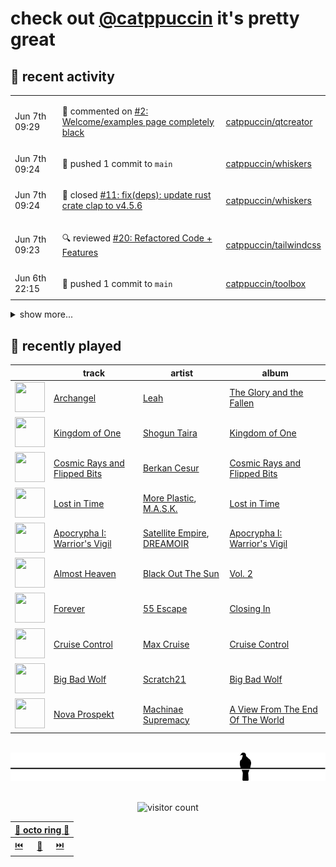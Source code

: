 # check out [@catppuccin](https://github.com/catppuccin) it's pretty great

## 📅 recent activity

<!-- SCRIPT:REPLACE:GITHUB -->
<table>
<tbody>
<tr>
<td><span title='2024-06-07T09:29:31+00:00'>Jun 7th 09:29</span></td>
<td>

💬 commented on [#2: Welcome/examples page completely black ](https://github.com/catppuccin/qtcreator/issues/2)

</td>
<td>

[catppuccin/qtcreator](https://github.com/catppuccin/qtcreator)

</td>
</tr>
<tr>
<td><span title='2024-06-07T09:24:35+00:00'>Jun 7th 09:24</span></td>
<td>

🚢 pushed 1 commit to `main`

</td>
<td>

[catppuccin/whiskers](https://github.com/catppuccin/whiskers)

</td>
</tr>
<tr>
<td><span title='2024-06-07T09:24:35+00:00'>Jun 7th 09:24</span></td>
<td>

🎉 closed [#11: fix(deps): update rust crate clap to v4.5.6](https://github.com/catppuccin/whiskers/pull/11)

</td>
<td>

[catppuccin/whiskers](https://github.com/catppuccin/whiskers)

</td>
</tr>
<tr>
<td><span title='2024-06-07T09:23:40+00:00'>Jun 7th 09:23</span></td>
<td>

🔍 reviewed [#20: Refactored Code + Features](https://github.com/catppuccin/tailwindcss/pull/20)

</td>
<td>

[catppuccin/tailwindcss](https://github.com/catppuccin/tailwindcss)

</td>
</tr>
<tr>
<td><span title='2024-06-06T22:15:31+00:00'>Jun 6th 22:15</span></td>
<td>

🚢 pushed 1 commit to `main`

</td>
<td>

[catppuccin/toolbox](https://github.com/catppuccin/toolbox)

</td>
</tr>
</tbody>
</table>

<details>
<summary>show more...</summary>
<table>
<tbody>
<tr>
<td><span title='2024-06-06T22:15:30+00:00'>Jun 6th 22:15</span></td>
<td>

🎉 closed [#242: fix(deps): update rust crate clap_complete to v4.5.3](https://github.com/catppuccin/toolbox/pull/242)

</td>
<td>

[catppuccin/toolbox](https://github.com/catppuccin/toolbox)

</td>
</tr>
<tr>
<td><span title='2024-06-06T22:15:24+00:00'>Jun 6th 22:15</span></td>
<td>

🚢 pushed 1 commit to `main`

</td>
<td>

[catppuccin/toolbox](https://github.com/catppuccin/toolbox)

</td>
</tr>
<tr>
<td><span title='2024-06-06T22:15:23+00:00'>Jun 6th 22:15</span></td>
<td>

🎉 closed [#241: fix(deps): update rust crate clap to v4.5.5](https://github.com/catppuccin/toolbox/pull/241)

</td>
<td>

[catppuccin/toolbox](https://github.com/catppuccin/toolbox)

</td>
</tr>
<tr>
<td><span title='2024-06-06T16:52:30+00:00'>Jun 6th 16:52</span></td>
<td>

💬 commented on [#240: docs: add screenshot](https://github.com/catppuccin/toolbox/pull/240)

</td>
<td>

[catppuccin/toolbox](https://github.com/catppuccin/toolbox)

</td>
</tr>
<tr>
<td><span title='2024-06-06T16:52:29+00:00'>Jun 6th 16:52</span></td>
<td>

🎉 closed [#240: docs: add screenshot](https://github.com/catppuccin/toolbox/pull/240)

</td>
<td>

[catppuccin/toolbox](https://github.com/catppuccin/toolbox)

</td>
</tr>
<tr>
<td><span title='2024-06-06T14:06:25+00:00'>Jun 6th 14:06</span></td>
<td>

🚢 pushed 1 commit to `main`

</td>
<td>

[backwardspy/truckers](https://github.com/backwardspy/truckers)

</td>
</tr>
<tr>
<td><span title='2024-06-06T14:05:39+00:00'>Jun 6th 14:05</span></td>
<td>

🚢 pushed 2 commits to `main`

</td>
<td>

[backwardspy/truckers](https://github.com/backwardspy/truckers)

</td>
</tr>
<tr>
<td><span title='2024-06-06T09:17:57+00:00'>Jun 6th 09:17</span></td>
<td>

💬 commented on [#2416: Elixir](https://github.com/catppuccin/catppuccin/issues/2416)

</td>
<td>

[catppuccin/catppuccin](https://github.com/catppuccin/catppuccin)

</td>
</tr>
<tr>
<td><span title='2024-06-05T16:44:08+00:00'>Jun 5th 16:44</span></td>
<td>

💬 commented on [#398: Godot scene `.tscn` icon not working in light mode](https://github.com/catppuccin/vscode/issues/398)

</td>
<td>

[catppuccin/vscode](https://github.com/catppuccin/vscode)

</td>
</tr>
<tr>
<td><span title='2024-06-05T16:39:15+00:00'>Jun 5th 16:39</span></td>
<td>

💬 commented on [#398: Godot scene `.tscn` icon not working in light mode](https://github.com/catppuccin/vscode/issues/398)

</td>
<td>

[catppuccin/vscode](https://github.com/catppuccin/vscode)

</td>
</tr>
<tr>
<td><span title='2024-06-05T16:38:15+00:00'>Jun 5th 16:38</span></td>
<td>

🚀 opened [#399: feat: support `autoDetectColorScheme` in icon sync](https://github.com/catppuccin/vscode/pull/399)

</td>
<td>

[catppuccin/vscode](https://github.com/catppuccin/vscode)

</td>
</tr>
<tr>
<td><span title='2024-06-05T12:15:43+00:00'>Jun 5th 12:15</span></td>
<td>

💬 commented on [#398: Godot scene `.tscn` icon not working in light mode](https://github.com/catppuccin/vscode/issues/398)

</td>
<td>

[catppuccin/vscode](https://github.com/catppuccin/vscode)

</td>
</tr>
<tr>
<td><span title='2024-06-05T08:57:42+00:00'>Jun 5th 08:57</span></td>
<td>

💬 commented on [#398: Godot scene `.tscn` icon not working in light mode](https://github.com/catppuccin/vscode/issues/398)

</td>
<td>

[catppuccin/vscode](https://github.com/catppuccin/vscode)

</td>
</tr>
<tr>
<td><span title='2024-06-05T08:48:35+00:00'>Jun 5th 08:48</span></td>
<td>

🚢 pushed 1 commit to `main`

</td>
<td>

[catppuccin/toolbox](https://github.com/catppuccin/toolbox)

</td>
</tr>
<tr>
<td><span title='2024-06-05T08:48:34+00:00'>Jun 5th 08:48</span></td>
<td>

🎉 closed [#238: chore(deps): update dependency ajv to v8.16.0](https://github.com/catppuccin/toolbox/pull/238)

</td>
<td>

[catppuccin/toolbox](https://github.com/catppuccin/toolbox)

</td>
</tr>
</tbody>
</table>
</details>
<!-- SCRIPT:REPLACE:GITHUB -->

## 🎵 recently played

<!-- SCRIPT:REPLACE:SPOTIFY -->
| | track | artist | album |
| - | - | - | - |
| <img src="https://i.scdn.co/image/ab67616d00004851a68a2e30989384d65d2b0ca5" width="48" height="48"> | [Archangel](https://open.spotify.com/track/6hdlL6Jx3AHjdW6a6htloj) | [Leah](https://open.spotify.com/artist/5JrVokmullzV1zq8M8iP69) | [The Glory and the Fallen](https://open.spotify.com/track/6hdlL6Jx3AHjdW6a6htloj) |
| <img src="https://i.scdn.co/image/ab67616d000048514d33c3499d6fc9d7502d1841" width="48" height="48"> | [Kingdom of One](https://open.spotify.com/track/1m1DdfhunK9WGqQsz1w6Ci) | [Shogun Taira](https://open.spotify.com/artist/0T500eqUxzgFZ4r8c6yL1b) | [Kingdom of One](https://open.spotify.com/track/1m1DdfhunK9WGqQsz1w6Ci) |
| <img src="https://i.scdn.co/image/ab67616d000048514d6bdf4406b403e7eebe0f3e" width="48" height="48"> | [Cosmic Rays and Flipped Bits](https://open.spotify.com/track/1lzggsJgRLSaORYYXpJpyM) | [Berkan Cesur](https://open.spotify.com/artist/5dUOfxMZOkCnJVwhbZm5ta) | [Cosmic Rays and Flipped Bits](https://open.spotify.com/track/1lzggsJgRLSaORYYXpJpyM) |
| <img src="https://i.scdn.co/image/ab67616d000048515477b1fad9b08e188eb4fb54" width="48" height="48"> | [Lost in Time](https://open.spotify.com/track/4g2N7Ji8zMOFRnGVoqH9sj) | [More Plastic](https://open.spotify.com/artist/2pTv3pLM9Cw3tblbBHOAzN), [M.A.S.K.](https://open.spotify.com/artist/4BbXWPIfy8mGhcdzvNQV3f) | [Lost in Time](https://open.spotify.com/track/4g2N7Ji8zMOFRnGVoqH9sj) |
| <img src="https://i.scdn.co/image/ab67616d00004851ea8412687e66aac33c4f9a7a" width="48" height="48"> | [Apocrypha I: Warrior's Vigil](https://open.spotify.com/track/7l5tu6XnJuPFFYK7SKtXjI) | [Satellite Empire](https://open.spotify.com/artist/1DGpuIJ6KAI5bcaFGbJZJs), [DREAMOIR](https://open.spotify.com/artist/0ey5wIjpwfYNKVr10IL4op) | [Apocrypha I: Warrior's Vigil](https://open.spotify.com/track/7l5tu6XnJuPFFYK7SKtXjI) |
| <img src="https://i.scdn.co/image/ab67616d00004851bf4526de8c42ea92ab6c980b" width="48" height="48"> | [Almost Heaven](https://open.spotify.com/track/5vZuUkn6S38LMPszQDTvcU) | [Black Out The Sun](https://open.spotify.com/artist/0OxEYB4F31W95nJxNOkPpt) | [Vol. 2](https://open.spotify.com/track/5vZuUkn6S38LMPszQDTvcU) |
| <img src="https://i.scdn.co/image/ab67616d00004851aba3ca0cbea4de02ffa73c5b" width="48" height="48"> | [Forever](https://open.spotify.com/track/3Gaxjgv63zqkBj5LeoTLBG) | [55 Escape](https://open.spotify.com/artist/1wRtqtLpJErmk9fZmZrrE5) | [Closing In](https://open.spotify.com/track/3Gaxjgv63zqkBj5LeoTLBG) |
| <img src="https://i.scdn.co/image/ab67616d000048512861ec0b662ccbe959703961" width="48" height="48"> | [Cruise Control](https://open.spotify.com/track/2y14hu7xtsMN4DREAw9w4e) | [Max Cruise](https://open.spotify.com/artist/5qy7shkCBvtMY1NLS9BREl) | [Cruise Control](https://open.spotify.com/track/2y14hu7xtsMN4DREAw9w4e) |
| <img src="https://i.scdn.co/image/ab67616d000048514f8ceea51870d684ab6f41bf" width="48" height="48"> | [Big Bad Wolf](https://open.spotify.com/track/4KMaU6ZpAs168WMBp4xb1R) | [Scratch21](https://open.spotify.com/artist/3WCGPWxaTtnBgGQj4w7LEW) | [Big Bad Wolf](https://open.spotify.com/track/4KMaU6ZpAs168WMBp4xb1R) |
| <img src="https://i.scdn.co/image/ab67616d000048516549db795138dc2b76258712" width="48" height="48"> | [Nova Prospekt](https://open.spotify.com/track/7ibtlIOpL831U5RSCC9s3r) | [Machinae Supremacy](https://open.spotify.com/artist/6cmp7ut7okJAgJOSaMAVf3) | [A View From The End Of The World](https://open.spotify.com/track/7ibtlIOpL831U5RSCC9s3r) |

<!-- SCRIPT:REPLACE:SPOTIFY -->

<br>

<div align="center">

<picture>
    <source media="(prefers-color-scheme: light)" srcset="assets/pigeon-light.svg">
    <source media="(prefers-color-scheme: dark)" srcset="assets/pigeon-dark.svg">
    <img alt="pigeon sitting on a wire" src="assets/pigeon-light.svg">
</picture>

<br>
<br>

![visitor count](https://profile-counter.glitch.me/backwardspy/count.svg)

<table>
    <thead>
        <th colspan="3"><a href="https://octo-ring.com">🐙 octo ring 🐙</a></th>
    </thead>
    <tbody>
        <td><a href="https://octo-ring.com/p/backwardspy/prev">⏮️</a></td>
        <td><a href="https://octo-ring.com/p/backwardspy/random">🔀</a></td>
        <td><a href="https://octo-ring.com/p/backwardspy/next">⏭️</a></td>
    </tbody>
</table>

</div>

